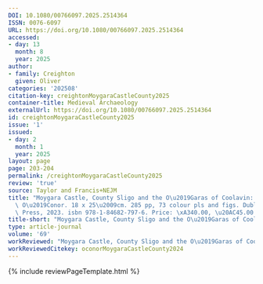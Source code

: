 ```yaml
---
DOI: 10.1080/00766097.2025.2514364
ISSN: 0076-6097
URL: https://doi.org/10.1080/00766097.2025.2514364
accessed:
- day: 13
  month: 8
  year: 2025
author:
- family: Creighton
  given: Oliver
categories: '202508'
citation-key: creightonMoygaraCastleCounty2025
container-title: Medieval Archaeology
externalUrl: https://doi.org/10.1080/00766097.2025.2514364
id: creightonMoygaraCastleCounty2025
issue: '1'
issued:
- day: 2
  month: 1
  year: 2025
layout: page
page: 203-204
permalink: /creightonMoygaraCastleCounty2025
review: 'true'
source: Taylor and Francis+NEJM
title: "Moygara Castle, County Sligo and the O\u2019Garas of Coolavin: Edited by Kieran\
  \ O\u2019Conor. 18 x 25\u2009cm. 285 pp, 73 colour pls and figs. Dublin: Four Courts\
  \ Press, 2023. isbn 978-1-84682-797-6. Price: \xA340.00, \u20AC45.00 hb"
title-short: "Moygara Castle, County Sligo and the O\u2019Garas of Coolavin"
type: article-journal
volume: '69'
workReviewed: "Moygara Castle, County Sligo and the O\u2019Garas of Coolavin"
workReviewedCitekey: oconorMoygaraCastleCounty2024
---
```

{% include reviewPageTemplate.html %}